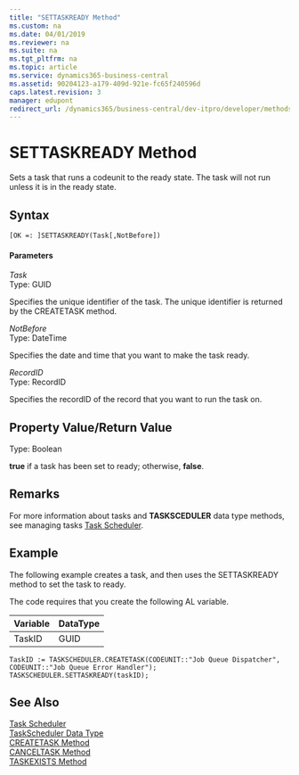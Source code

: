 ```yaml
---
title: "SETTASKREADY Method"
ms.custom: na
ms.date: 04/01/2019
ms.reviewer: na
ms.suite: na
ms.tgt_pltfrm: na
ms.topic: article
ms.service: dynamics365-business-central
ms.assetid: 90204123-a179-409d-921e-fc65f240596d
caps.latest.revision: 3
manager: edupont
redirect_url: /dynamics365/business-central/dev-itpro/developer/methods-auto/library
---
```


 

# SETTASKREADY Method
Sets a task that runs a codeunit to the ready state. The task will not run unless it is in the ready state.  

## Syntax  

```  
[OK =: ]SETTASKREADY(Task[,NotBefore])  
```  

#### Parameters  
 *Task*  
 Type: GUID  

 Specifies the unique identifier of the task. The unique identifier is returned by the CREATETASK method.  

 *NotBefore*  
 Type: DateTime  

 Specifies the date and time that you want to make the task ready.  

 *RecordID*  
 Type: RecordID  

 Specifies the recordID of the record that you want to run the task on.  

## Property Value/Return Value  
 Type: Boolean  

 **true** if a task has been set to ready; otherwise, **false**.  

## Remarks  
 For more information about tasks and **TASKSCEDULER** data type methods, see managing tasks [Task Scheduler](../devenv-task-scheduler.md).  

## Example  
 The following example creates a task, and then uses the SETTASKREADY method to set the task to ready.  

 The code requires that you create the following AL variable.  

|Variable|DataType|  
|--------------|--------------|  
|TaskID|GUID|  

```  
TaskID := TASKSCHEDULER.CREATETASK(CODEUNIT::"Job Queue Dispatcher", CODEUNIT::"Job Queue Error Handler");  
TASKSCHEDULER.SETTASKREADY(taskID);  
```  

## See Also  
 [Task Scheduler](../devenv-task-scheduler.md)  
 [TaskScheduler Data Type](../datatypes/devenv-TaskScheduler-Data-Type.md)   
 [CREATETASK Method](devenv-CREATETASK-Method.md)   
 [CANCELTASK Method](devenv-CANCELTASK-Method.md)   
 [TASKEXISTS Method](devenv-TASKEXISTS-Method.md)
